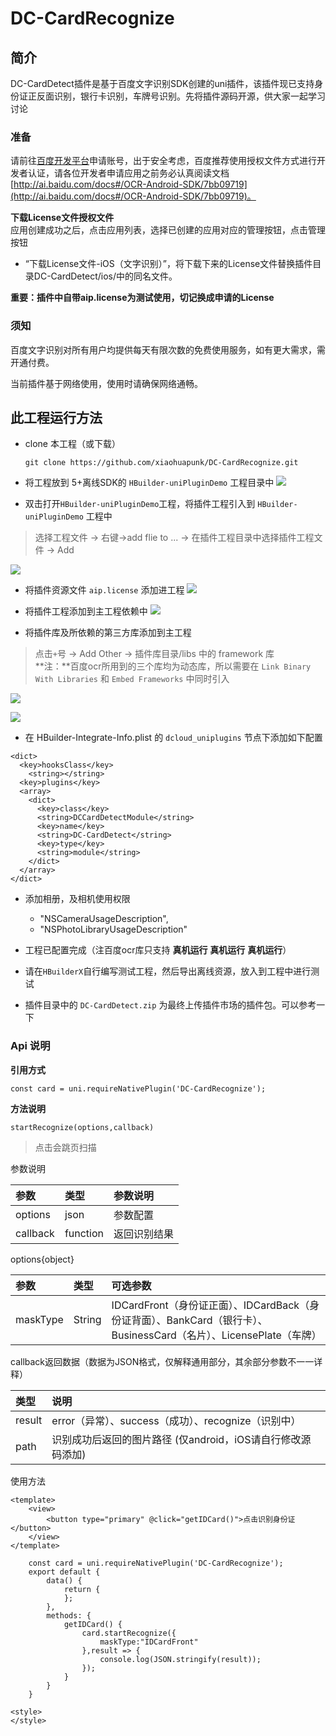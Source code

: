 # DC-CardRecognize

## 简介
DC-CardDetect插件是基于百度文字识别SDK创建的uni插件，该插件现已支持身份证正反面识别，银行卡识别，车牌号识别。先将插件源码开源，供大家一起学习讨论

### 准备
请前往[百度开发平台](http://ai.baidu.com/tech/ocr)申请账号，出于安全考虑，百度推荐使用授权文件方式进行开发者认证，请各位开发者申请应用之前务必认真阅读文档[http://ai.baidu.com/docs#/OCR-Android-SDK/7bb09719](http://ai.baidu.com/docs#/OCR-Android-SDK/7bb09719)。

**下载License文件授权文件** <br>
应用创建成功之后，点击应用列表，选择已创建的应用对应的管理按钮，点击管理按钮 <br>

- “下载License文件-iOS（文字识别）”，将下载下来的License文件替换插件目录DC-CardDetect/ios/中的同名文件。

**重要：插件中自带aip.license为测试使用，切记换成申请的License**

### 须知

百度文字识别对所有用户均提供每天有限次数的免费使用服务，如有更大需求，需开通付费。

当前插件基于网络使用，使用时请确保网络通畅。


##  此工程运行方法
- clone 本工程（或下载）

  `git clone https://github.com/xiaohuapunk/DC-CardRecognize.git`

- 将工程放到 5+离线SDK的 `HBuilder-uniPluginDemo` 工程目录中
  ![](./resource/img1.png)

- 双击打开`HBuilder-uniPluginDemo`工程，将插件工程引入到 `HBuilder-uniPluginDemo` 工程中
> 选择工程文件 -> 右键->add flie to ... -> 在插件工程目录中选择插件工程文件 -> Add 
   
  ![](./resource/img2.png)
	
- 将插件资源文件 `aip.license` 添加进工程
  ![](./resource/img3.png)
	
- 将插件工程添加到主工程依赖中
  ![](./resource/img4.png)
	
- 将插件库及所依赖的第三方库添加到主工程
> 点击`+`号 -> Add Other -> 插件库目录/libs 中的 framework 库 <br>
> **注：**百度ocr所用到的三个库均为动态库，所以需要在 `Link Binary With Libraries` 和 `Embed Frameworks` 中同时引入
	
  ![](./resource/img6.png)
	
  ![](./resource/img5.png)
	

- 在 HBuilder-Integrate-Info.plist 的 `dcloud_uniplugins` 节点下添加如下配置


```
<dict>
  <key>hooksClass</key>
    <string></string>
  <key>plugins</key>
  <array>
    <dict>
      <key>class</key>
      <string>DCCardDetectModule</string>
      <key>name</key>
      <string>DC-CardDetect</string>
      <key>type</key>
      <string>module</string>
    </dict>
  </array>
</dict>
```

- 添加相册，及相机使用权限
	- "NSCameraUsageDescription",
	- "NSPhotoLibraryUsageDescription"

- 工程已配置完成（注百度ocr库只支持 **真机运行** **真机运行** **真机运行**）

- 请在`HBuilderX`自行编写测试工程，然后导出离线资源，放入到工程中进行测试
- 插件目录中的 `DC-CardDetect.zip` 为最终上传插件市场的插件包。可以参考一下

### Api 说明

**引用方式**

`const card = uni.requireNativePlugin('DC-CardRecognize');`

**方法说明**

`startRecognize(options,callback)`
> 点击会跳页扫描

参数说明

参数|	类型|	参数说明|
:--|:--|:--|
options|	json|	参数配置
callback|	function|	返回识别结果

options{object}

参数|	类型|	可选参数|
:--|:--|:--|
maskType|	String|	IDCardFront（身份证正面）、IDCardBack（身份证背面）、BankCard（银行卡）、BusinessCard（名片）、LicensePlate（车牌）

callback返回数据（数据为JSON格式，仅解释通用部分，其余部分参数不一一详释）

类型|	说明|
:--|:--|
result|	error（异常）、success（成功）、recognize（识别中）
path|	识别成功后返回的图片路径 (仅android，iOS请自行修改源码添加)

使用方法

```
<template>
    <view>
        <button type="primary" @click="getIDCard()">点击识别身份证</button>
    </view>
</template>

    const card = uni.requireNativePlugin('DC-CardRecognize');
    export default {
        data() {
            return {
            };
        },
        methods: {
            getIDCard() {
                card.startRecognize({
                    maskType:"IDCardFront"
                },result => {
                    console.log(JSON.stringify(result));
                });
            }
        }
    }

<style>
</style>
```
